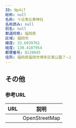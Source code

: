 ```yaml
---
ID: Np4i7
総称: null
名称: 十日恵比寿神社
名称読み: null
別名: null
都道府県: 福岡県
区域: 福岡市
緯度: 33.6039761
経度: 130.4187954
郵便番号: 8120045
住所: 福岡県福岡市博多区東公園７−１
---
```


## その他

### 参考URL

| URL | 説明          |
| --- | ------------- |
|     | OpenStreetMap |
